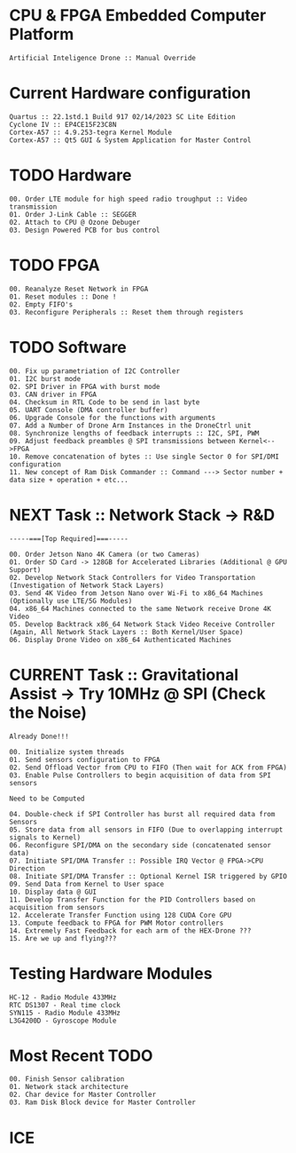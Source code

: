 # CPU & FPGA Embedded Computer Platform

	Artificial Inteligence Drone :: Manual Override

# Current Hardware configuration

	Quartus :: 22.1std.1 Build 917 02/14/2023 SC Lite Edition
	Cyclone IV :: EP4CE15F23C8N
	Cortex-A57 :: 4.9.253-tegra Kernel Module
	Cortex-A57 :: Qt5 GUI & System Application for Master Control

# TODO Hardware

	00. Order LTE module for high speed radio troughput :: Video transmission
	01. Order J-Link Cable :: SEGGER
	02. Attach to CPU @ Ozone Debuger
	03. Design Powered PCB for bus control

# TODO FPGA

	00. Reanalyze Reset Network in FPGA
	01. Reset modules :: Done !
	02. Empty FIFO's
	03. Reconfigure Peripherals :: Reset them through registers

# TODO Software

	00. Fix up parametriation of I2C Controller
	01. I2C burst mode
	02. SPI Driver in FPGA with burst mode
	03. CAN driver in FPGA
	04. Checksum in RTL Code to be send in last byte
	05. UART Console (DMA controller buffer)
	06. Upgrade Console for the functions with arguments
	07. Add a Number of Drone Arm Instances in the DroneCtrl unit
	08. Synchronize lengths of feedback interrupts :: I2C, SPI, PWM
	09. Adjust feedback preambles @ SPI transmissions between Kernel<-->FPGA
	10. Remove concatenation of bytes :: Use single Sector 0 for SPI/DMI configuration
	11. New concept of Ram Disk Commander :: Command ---> Sector number + data size + operation + etc...

# NEXT Task :: Network Stack -> R&D

	-----===[Top Required]===-----

	00. Order Jetson Nano 4K Camera (or two Cameras)
	01. Order SD Card -> 128GB for Accelerated Libraries (Additional @ GPU Support)
	02. Develop Network Stack Controllers for Video Transportation (Investigation of Network Stack Layers)
	03. Send 4K Video from Jetson Nano over Wi-Fi to x86_64 Machines (Optionally use LTE/5G Modules)
	04. x86_64 Machines connected to the same Network receive Drone 4K Video
	05. Develop Backtrack x86_64 Network Stack Video Receive Controller (Again, All Network Stack Layers :: Both Kernel/User Space)
	06. Display Drone Video on x86_64 Authenticated Machines

# CURRENT Task :: Gravitational Assist -> Try 10MHz @ SPI (Check the Noise)

	Already Done!!!

	00. Initialize system threads
	01. Send sensors configuration to FPGA
	02. Send Offload Vector from CPU to FIFO (Then wait for ACK from FPGA)
	03. Enable Pulse Controllers to begin acquisition of data from SPI sensors

	Need to be Computed

	04. Double-check if SPI Controller has burst all required data from Sensors
	05. Store data from all sensors in FIFO (Due to overlapping interrupt signals to Kernel)
	06. Reconfigure SPI/DMA on the secondary side (concatenated sensor data)
	07. Initiate SPI/DMA Transfer :: Possible IRQ Vector @ FPGA->CPU Direction
	08. Initiate SPI/DMA Transfer :: Optional Kernel ISR triggered by GPIO
	09. Send Data from Kernel to User space
	10. Display data @ GUI
	11. Develop Transfer Function for the PID Controllers based on acquisition from sensors
	12. Accelerate Transfer Function using 128 CUDA Core GPU
	13. Compute feedback to FPGA for PWM Motor controllers
	14. Extremely Fast Feedback for each arm of the HEX-Drone ???
	15. Are we up and flying???

# Testing Hardware Modules

	HC-12 - Radio Module 433MHz
	RTC DS1307 - Real time clock
	SYN115 - Radio Module 433MHz
	L3G4200D - Gyroscope Module

# Most Recent TODO

	00. Finish Sensor calibration
	01. Network stack architecture
	02. Char device for Master Controller
	03. Ram Disk Block device for Master Controller

# ICE
